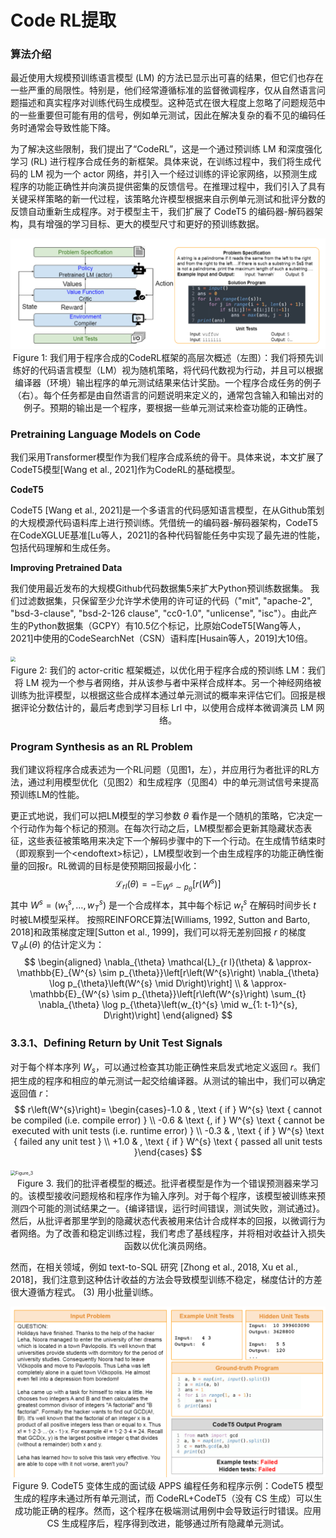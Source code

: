 # Code RL提取



### 算法介绍

最近使用大规模预训练语言模型 (LM) 的方法已显示出可喜的结果，但它们也存在一些严重的局限性。特别是，他们经常遵循标准的监督微调程序，仅从自然语言问题描述和真实程序对训练代码生成模型。这种范式在很大程度上忽略了问题规范中的一些重要但可能有用的信号，例如单元测试，因此在解决复杂的看不见的编码任务时通常会导致性能下降。

为了解决这些限制，我们提出了“CodeRL”，这是一个通过预训练 LM 和深度强化学习 (RL) 进行程序合成任务的新框架。具体来说，在训练过程中，我们将生成代码的 LM 视为一个 actor 网络，并引入一个经过训练的评论家网络，以预测生成程序的功能正确性并向演员提供密集的反馈信号。在推理过程中，我们引入了具有关键采样策略的新一代过程，该策略允许模型根据来自示例单元测试和批评分数的反馈自动重新生成程序。对于模型主干，我们扩展了 CodeT5 的编码器-解码器架构，具有增强的学习目标、更大的模型尺寸和更好的预训练数据。

<img src="../imgs/CodeRL/Figure_1.png" alt="Figure_1" style="zoom:50%;" />

<center>Figure 1:  我们用于程序合成的CodeRL框架的高层次概述（左图）：我们将预先训练好的代码语言模型（LM）视为随机策略，将代码代数视为行动，并且可以根据编译器（环境）输出程序的单元测试结果来估计奖励。一个程序合成任务的例子（右）。每个任务都是由自然语言的问题说明来定义的，通常包含输入和输出对的例子。预期的输出是一个程序，要根据一些单元测试来检查功能的正确性。</center>



### Pretraining Language Models on Code

我们采用Transformer模型作为我们程序合成系统的骨干。具体来说，本文扩展了CodeT5模型[Wang et al., 2021]作为CodeRL的基础模型。

**CodeT5**

CodeT5 [Wang et al., 2021]是一个多语言的代码感知语言模型，在从Github策划的大规模源代码语料库上进行预训练。凭借统一的编码器-解码器架构，CodeT5在CodeXGLUE基准[Lu等人，2021]的各种代码智能任务中实现了最先进的性能，包括代码理解和生成任务。

**Improving Pretrained Data**

我们使用最近发布的大规模Github代码数据集5来扩大Python预训练数据集。 我们过滤数据集，只保留至少允许学术使用的许可证的代码（"mit", "apache-2", "bsd-3-clause", "bsd-2-126 clause", "cc0-1.0", "unlicense", "isc"）。由此产生的Python数据集（GCPY）有10.5亿个标记，比原始CodeT5[Wang等人，2021]中使用的CodeSearchNet（CSN）语料库[Husain等人，2019]大10倍。



<img src="../../../../代码补全方向/Paper/论文阅读/imgs/CodeRL/Figure_2.png" style="zoom:50%;" />

<center>Figure 2: 我们的 actor-critic 框架概述，以优化用于程序合成的预训练 LM：我们将 LM 视为一个参与者网络，并从该参与者中采样合成样本。另一个神经网络被训练为批评模型，以根据这些合成样本通过单元测试的概率来评估它们。回报是根据评论分数估计的，最后考虑到学习目标 Lrl 中，以使用合成样本微调演员 LM 网络。</center>



### Program Synthesis as an RL Problem

我们建议将程序合成表述为一个RL问题（见图1，左），并应用行为者批评的RL方法，通过利用模型优化（见图2）和生成程序（见图4）中的单元测试信号来提高预训练LM的性能。

更正式地说，我们可以把LM模型的学习参数 $θ$ 看作是一个随机的策略，它决定一个行动作为每个标记的预测。在每次行动之后，LM模型都会更新其隐藏状态表征，这些表征被策略用来决定下一个解码步骤中的下一个行动。在生成情节结束时（即观察到一个\<endoftext>标记），LM模型收到一个由生成程序的功能正确性衡量的回报r。RL微调的目标是使预期回报最小化：
$$
\mathcal{L}_{r l}(\theta)=-\mathbb{E}_{W^{s} \sim p_{\theta}}\left[r\left(W^{s}\right)\right]
$$
其中 $W^{s}=\left(w_{1}^{s}, \ldots, w_{T}^{s}\right)$ 是一个合成样本，其中每个标记 $w_{t}^{s}$ 在解码时间步长 $t$ 时被LM模型采样。 按照REINFORCE算法[Williams, 1992, Sutton and Barto, 2018]和政策梯度定理[Sutton et al., 1999]，我们可以将无差别回报 $r$ 的梯度 $\nabla_{\theta} L(\theta)$ 的估计定义为：
$$
\begin{aligned}
\nabla_{\theta} \mathcal{L}_{r l}(\theta) & \approx-\mathbb{E}_{W^{s} \sim p_{\theta}}\left[r\left(W^{s}\right) \nabla_{\theta} \log p_{\theta}\left(W^{s} \mid D\right)\right] \\
& \approx-\mathbb{E}_{W^{s} \sim p_{\theta}}\left[r\left(W^{s}\right) \sum_{t} \nabla_{\theta} \log p_{\theta}\left(w_{t}^{s} \mid w_{1: t-1}^{s}, D\right)\right]
\end{aligned}
$$

### 3.3.1、Defining Return by Unit Test Signals

对于每个样本序列 $W_s$，可以通过检查其功能正确性来启发式地定义返回 $r$。我们把生成的程序和相应的单元测试一起交给编译器。从测试的输出中，我们可以确定返回值 $r$：
$$
r\left(W^{s}\right)= \begin{cases}-1.0 & , \text { if } W^{s} \text { cannot be compiled (i.e. compile error) } \\ -0.6 & \text {, if } W^{s} \text { cannot be executed with unit tests (i.e. runtime error) } \\ -0.3 & , \text { if } W^{s} \text { failed any unit test } \\ +1.0 & , \text { if } W^{s} \text { passed all unit tests }\end{cases}
$$


<img src="../../../../代码补全方向/Paper/论文阅读/imgs/CodeRL/Figure_3.png" alt="Figure_3" style="zoom:50%;" />

<center>Figure 3. 我们的批评者模型的概述。批评者模型是作为一个错误预测器来学习的。该模型接收问题规格和程序作为输入序列。对于每个程序，该模型被训练来预测四个可能的测试结果之一。{编译错误，运行时间错误，测试失败，测试通过}。然后，从批评者那里学到的隐藏状态代表被用来估计合成样本的回报，以微调行为者网络。为了改善和稳定训练过程，我们考虑了基线程序，并将相对收益计入损失函数以优化演员网络。 </center>

然而，在相关领域，例如 text-to-SQL 研究 [Zhong et al., 2018, Xu et al., 2018]，我们注意到这种估计收益的方法会导致模型训练不稳定，梯度估计的方差很大遵循方程式。 (3) 用小批量训练。

<img src="../imgs/CodeRL/Figure_9-1.png" alt="Figure_9-1" style="zoom:50%;" />

<center>Figure 9. CodeT5 变体生成的面试级 APPS 编程任务和程序示例：CodeT5 模型生成的程序未通过所有单元测试，而 CodeRL+CodeT5（没有 CS 生成）可以生成功能正确的程序。然而，这个程序在极端测试用例中会导致运行时错误。应用 CS 生成程序后，程序得到改进，能够通过所有隐藏单元测试。 </center>

























